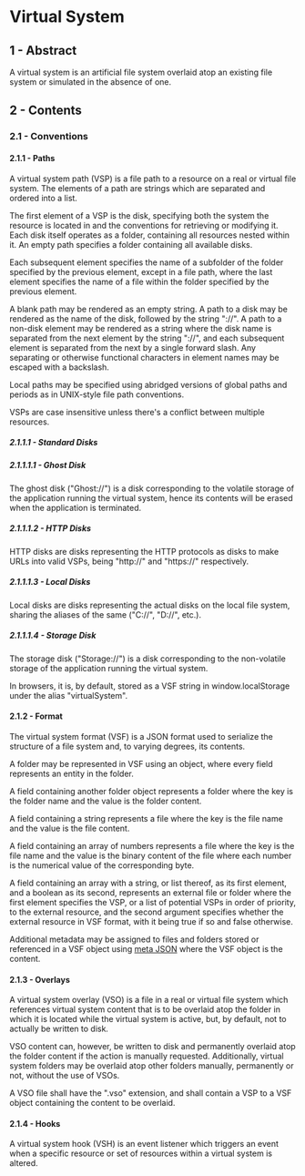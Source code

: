 # Virtual System

## 1 - Abstract

A virtual system is an artificial file system overlaid atop an existing file system or simulated in
the absence of one.

## 2 - Contents

### 2.1 - Conventions

#### 2.1.1 - Paths

A virtual system path (VSP) is a file path to a resource on a real or virtual file system. The
elements of a path are strings which are separated and ordered into a list.

The first element of a VSP is the disk, specifying both the system the resource is located in and
the conventions for retrieving or modifying it. Each disk itself operates as a folder, containing
all resources nested within it. An empty path specifies a folder containing all available disks.

Each subsequent element specifies the name of a subfolder of the folder specified by the previous
element, except in a file path, where the last element specifies the name of a file within the
folder specified by the previous element.

A blank path may be rendered as an empty string. A path to a disk may be rendered as the name
of the disk, followed by the string "://". A path to a non-disk element may be rendered as a string
where the disk name is separated from the next element by the string "://", and each subsequent
element is separated from the next by a single forward slash. Any separating or otherwise
functional characters in element names may be escaped with a backslash.

Local paths may be specified using abridged versions of global paths and periods as in UNIX-style
file path conventions.

VSPs are case insensitive unless there's a conflict between multiple resources.

##### 2.1.1.1 - Standard Disks

##### 2.1.1.1.1 - Ghost Disk

The ghost disk ("Ghost://") is a disk corresponding to the volatile storage of the application
running the virtual system, hence its contents will be erased when the application is terminated.

##### 2.1.1.1.2 - HTTP Disks

HTTP disks are disks representing the HTTP protocols as disks to make URLs into valid VSPs, being
"http://" and "https://" respectively.

##### 2.1.1.1.3 - Local Disks

Local disks are disks representing the actual disks on the local file system, sharing the aliases
of the same ("C://", "D://", etc.).

##### 2.1.1.1.4 - Storage Disk

The storage disk ("Storage://") is a disk corresponding to the non-volatile storage of the
application running the virtual system.

In browsers, it is, by default, stored as a VSF string in window.localStorage under the alias
"virtualSystem".

#### 2.1.2 - Format

The virtual system format (VSF) is a JSON format used to serialize the structure of a file system
and, to varying degrees, its contents.

A folder may be represented in VSF using an object, where every field represents an entity in the
folder.

A field containing another folder object represents a folder where the key is the folder name and
the value is the folder content.

A field containing a string represents a file where the key is the file name and the value is the
file content.

A field containing an array of numbers represents a file where the key is the file name and the
value is the binary content of the file where each number is the numerical value of the
corresponding byte.

A field containing an array with a string, or list thereof, as its first element, and a boolean as
its second, represents an external file or folder where the first element specifies the VSP, or a
list of potential VSPs in order of priority, to the external resource, and the second argument
specifies whether the external resource in VSF format, with it being true if so and false
otherwise.

Additional metadata may be assigned to files and folders stored or referenced in a VSF object using
[meta JSON](https://github.com/Telos-Project/OmniCRUD?tab=readme-ov-file#212---meta-json) where the
VSF object is the content.

#### 2.1.3 - Overlays

A virtual system overlay (VSO) is a file in a real or virtual file system which references virtual
system content that is to be overlaid atop the folder in which it is located while the virtual
system is active, but, by default, not to actually be written to disk.

VSO content can, however, be written to disk and permanently overlaid atop the folder content if
the action is manually requested. Additionally, virtual system folders may be overlaid atop other
folders manually, permanently or not, without the use of VSOs.

A VSO file shall have the ".vso" extension, and shall contain a VSP to a VSF object containing the
content to be overlaid.

#### 2.1.4 - Hooks

A virtual system hook (VSH) is an event listener which triggers an event when a specific resource
or set of resources within a virtual system is altered.